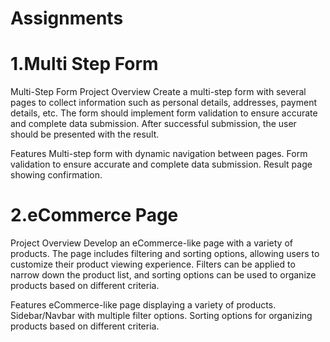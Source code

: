 # Assignments
# 1.Multi Step Form
Multi-Step Form
Project Overview
Create a multi-step form with several pages to collect information such as personal details, addresses, payment details, etc. The form should implement form validation to ensure accurate and complete data submission. After successful submission, the user should be presented with the result.

Features
Multi-step form with dynamic navigation between pages.
Form validation to ensure accurate and complete data submission.
Result page showing confirmation.

# 2.eCommerce Page
Project Overview
Develop an eCommerce-like page with a variety of products. The page includes filtering and sorting options, allowing users to customize their product viewing experience. Filters can be applied to narrow down the product list, and sorting options can be used to organize products based on different criteria.

Features
eCommerce-like page displaying a variety of products.
Sidebar/Navbar with multiple filter options.
Sorting options for organizing products based on different criteria.

